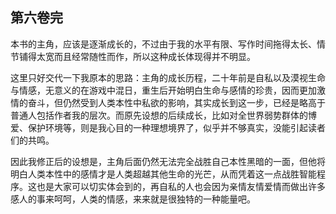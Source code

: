 ## 第六卷完

本书的主角，应该是逐渐成长的，不过由于我的水平有限、写作时间拖得太长、情节铺得太宽而且经常随性而作，所以这种成长体现得并不明显。

这里只好交代一下我原本的思路：主角的成长历程，二十年前是自私以及漠视生命与情感，无意义的在游戏中混日，重生后开始明白生命与感情的珍贵，因而更加激情的奋斗，但仍然受到人类本性中私欲的影响，其实成长到这一步，已经是略高于普通人包括作者我的层次。而原先设想的后续成长，比如对全世界弱势群体的博爱、保护环境等，则是我心目的一种理想境界了，似乎并不够真实，没能引起读者们的共鸣。

因此我修正后的设想是，主角后面仍然无法完全战胜自己本性黑暗的一面，但他将明白人类本性中的感情才是人类超越其他生命的光芒，从而凭着这一点战胜智能程序。这也是大家可以切实体会到的，再自私的人也会因为亲情友情爱情而做出许多感人的事来呵呵，人类的情感，来来就是很独特的一种能量吧。

